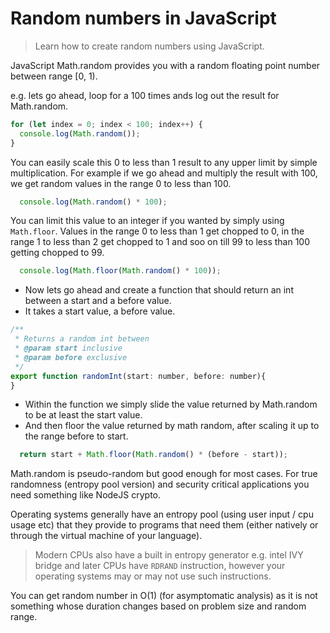 # Random numbers in JavaScript
> Learn how to create random numbers using JavaScript.

JavaScript Math.random provides you with a random floating point number between range [0, 1).

e.g. lets go ahead, loop for a 100 times ands log out the result for Math.random.
```js
for (let index = 0; index < 100; index++) {
  console.log(Math.random());
}
```

You can easily scale this 0 to less than 1 result to any upper limit by simple multiplication. For example if we go ahead and multiply the result with 100, we get random values in the range 0 to less than 100.

```js
  console.log(Math.random() * 100);
```
You can limit this value to an integer if you wanted by simply using `Math.floor`. Values in the range 0 to less than 1 get chopped to 0, in the range 1 to less than 2 get chopped to 1 and soo on till 99 to less than 100 getting chopped to 99.

```js
  console.log(Math.floor(Math.random() * 100));
```

* Now lets go ahead and create a function that should return an int between a start and a before value.
* It takes a start value, a before value.

```js
/**
 * Returns a random int between
 * @param start inclusive
 * @param before exclusive
 */
export function randomInt(start: number, before: number){
}
```

* Within the function we simply slide the value returned by Math.random to be at least the start value.
* And then floor the value returned by math random, after scaling it up to the range before to start.

```js
  return start + Math.floor(Math.random() * (before - start));
```

Math.random is pseudo-random but good enough for most cases. For true randomness (entropy pool version) and security critical applications you need something like NodeJS crypto.

Operating systems generally have an entropy pool (using user input / cpu usage etc) that they provide to programs that need them (either natively or through the virtual machine of your language).

> Modern CPUs also have a built in entropy generator e.g. intel IVY bridge and later CPUs have `RDRAND` instruction, however your operating systems may or may not use such instructions.



You can get random number in O(1) (for asymptomatic analysis) as it is not something whose duration changes based on problem size and random range.
